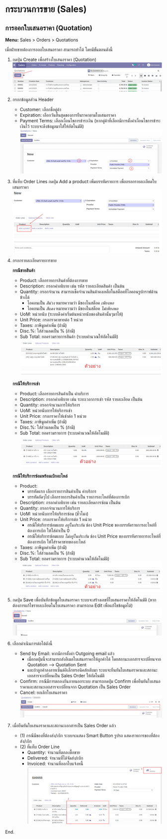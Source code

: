 # กระบวนการขาย (Sales)

## การออกใบเสนอราคา (Quotation) 
**Menu:** Sales > Orders > Quotations

เมื่อฝ่ายขายต้องการออกใบเสนอราคา สามารถทำได้ โดยมีขั้นตอนดังนี้

1. กดปุ่ม Create เพื่อสร้างใบเสนอราคา (Quotation)
    ![](img/sale_1.png)
2. กรอกข้อมูลส่วน Header
    * Customer: เลือกชื่อคู่ค้า
    * Expiration: เลือกวันสิ้นสุดของการยืนราคาตามใบเสนอราคา
    * Payment Terms: เลือกเงื่อนไขการชำระเงิน (หากคู่ค้าที่เลือกมีการตั้งค่าเงื่อนไขการชำระเงินไว้ ระบบจะดึงข้อมูลมาใส่ให้อัตโนมัติ)
    ![](img/sale_2.png)
3. ที่แท็บ Order Lines กดปุ่ม Add a product เพิ่มบรรทัดรายการ เพื่อกรอกรายละเอียดใบเสนอราคา 
![](img/sale_3.png)   
4. กรอกรายละเอียดรายการขาย

    **กรณีขายสินค้า**

    * Product: เลือกรายการสินค้าที่ต้องการขาย
    * Description: กรอกคำอธิบาย เช่น รหัส รายละเอียดสินค้า เป็นต้น
    * Quantity: กรอกจำนวน สามารถเช็คจำนวนสินค้าคงเหลือในสต็อคที่ไอคอนรูปกราฟด้านข้างได้
        * ไอคอนเป็น *สีม่วง* หมายความว่า มีของในสต็อค *เพียงพอ*
        * ไอคอนเป็น *สีแดง* หมายความว่า มีของในสต็อค *ไม่เพียงพอ*
    * UoM: หน่วยนับ (ระบบดึงค่าเริ่มต้นหน่วยนับของสินค้านั้นๆมาให้)
    * Unit Price: กรอกราคาขายต่อ 1 หน่วย
    * Taxes: ภาษีมูลค่าเพิ่ม (ถ้ามี)
    * Disc.%: ใส่ส่วนลดเป็น % (ถ้ามี)
    * Sub Total: ยอดรวมรายการสินค้า (ระบบคำนวณให้อัตโนมัติ) 
    ![](img/sale_5.png)   

    **กรณีให้บริการเช่า**

    * Product: เลือกรายการสินค้าเป็น ค่าบริการ 
    * Description: กรอกคำอธิบาย เช่น ระยะเวลาการเช่า รหัส รายละเอียด เป็นต้น
    * Quantity: กรอกจำนวนการให้บริการ 
    * UoM: หน่วยนับการให้บริการเช่า 
    * Unit Price: กรอกราคาให้เช่าต่อ 1 หน่วย
    * Taxes: ภาษีมูลค่าเพิ่ม (ถ้ามี)
    * Disc.%: ใส่ส่วนลดเป็น % (ถ้ามี)
    * Sub Total: ยอดรวมรายการ (ระบบคำนวณให้อัตโนมัติ) 
    ![](img/sale_6.png)  

    **กรณีให้บริการซ่อมพร้อมเบิกอะไหล่**

    * Product: 
        * บรรทัดแรก เลือกรายการสินค้าเป็น ค่าบริการ
        * บรรทัดถัดๆไป เลือกรายการสินค้าเป็น รายการอะไหล่ที่ต้องการเบิก
    * Description: กรอกคำอธิบาย เช่น รายละเอียดการซ่อม เป็นต้น
    * Quantity: กรอกจำนวนการให้บริการ
    * UoM: หน่วยนับการให้บริการซ่อม (ชั่วโมง) 
    * Unit Price: กรอกราคาให้บริการต่อ 1 หน่วย
        * กรณีให้บริการซ่อมแบบ *อยู่ในประกัน* ช่อง Unit Price ของบรรทัดรายการอะไหล่ที่ต้องการเบิก ให้ใส่ค่าเป็น 0
        * กรณีให้บริการซ่อมแบบ *ไม่อยู่ในประกัน* ช่อง Unit Price ของบรรทัดรายการอะไหล่ที่ต้องการเบิก ให้ใส่ราคาขายของอะไหล่
    * Taxes: ภาษีมูลค่าเพิ่ม (ถ้ามี)
    * Disc.%: ใส่ส่วนลดเป็น % (ถ้ามี)
    * Sub Total: ยอดรวมรายการ (ระบบคำนวณให้อัตโนมัติ) 
    ![](img/sale_7.png)  

5. กดปุ่ม Save เพื่อบันทึกข้อมูลใบเสนอราคา ระบบจะสร้างเลขที่ใบเสนอราคาให้อัตโนมัติ (หากต้องการแก้ไขรายละเอียดในใบเสนอราคา สามารถกด Edit เพื่อแก้ไขข้อมูลได้)
    ![](img/sale_8.png) 
6. เลือกดำเนินการต่อได้ดังนี้
    * Send by Email: หากมีการตั้งค่า Outgoing email แล้ว 
        * เมื่อกดปุ่มนี้จะสามารถส่งอีเมลใบเสนอราคาให้ลูกค้าได้ โดยสถานะเอกสารจะเปลี่ยนจาก Quotation --> Quotation Sent
        * และถ้าลูกค้าลงลายเซ็นต์อิเล็กทรอนิคส์กลับมา ระบบจะยืนยันใบเสนอราคาและสถานะเอกสารจะเปลี่ยนเป็น Sales Order ให้อัตโนมัติ 
    * Confirm: กรณีมีการตกลงกันภายนอกระบบ สามารถกดปุ่ม Confirm เพื่อยืนยันใบเสนอราคาและสถานะเอกสารจะเปลี่ยนจาก Quotation เป็น Sales Order
    * Cancel: ยกเลิกใบเสนอราคา
    ![](img/sale_9.png) 
7. เมื่อยืนยันใบเสนอราคาและสถานะเอกสารเป็น Sales Order แล้ว 
    * (1) กรณีมีของที่ต้องส่ง/เบิก ระบบจะแสดง Smart Button รูปรถ แสดงรายการของที่ต้องส่ง/เบิก
    * (2) ที่แท็บ Order Line 
        * Quantity: จำนวนที่ตกลงซื้อขาย
        * Delivered: จำนวนที่ได้จัดส่ง/เบิก 
        * Invoiced: จำนวนที่ออกใบแจ้งหนี้ 
        ![](img/sale_10.png)  

End.


